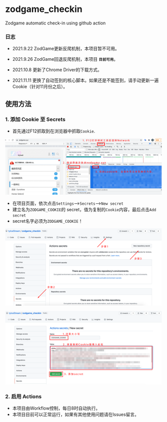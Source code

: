 # zodgame_checkin
Zodgame automatic check-in using github action

### 日志

- 2021.9.22 ZodGame更新反爬机制，本项目暂不可用。

- 2021.9.26 ZodGame回退反爬机制，本项目 **`目前可用`**。

- 2021.10.8 更新了Chrome Driver的下载方式。

- 2021.11.11 更换了自动签到的核心脚本。如果还是不能签到，请手动更新一遍Cookie（针对11月份之后）。

## 使用方法
### 1. 添加 Cookie 至 Secrets

- 首先通过F12抓取到在浏览器中抓取`Cookie`.
<p align="center">
  <img src="imgs/Step1.png" />
</p>

- 在项目页面，依次点击`Settings`-->`Secrets`-->`New secret`
- 建立名为`ZODGAME_COOKIE`的 secret，值为复制的`Cookie`内容，最后点击`Add secret`
- secret名字必须为`ZODGAME_COOKIE`！
<p align="center">
  <img src="imgs/Step2.png" />
</p>
<p align="center">
  <img src="imgs/Step3.png" />
</p>

### 2. 启用 Actions

- 本项目由Workflow控制，每日8时自动执行。
- 本项目目前可以正常运行，如果有其他使用问题请在Issues留言。
